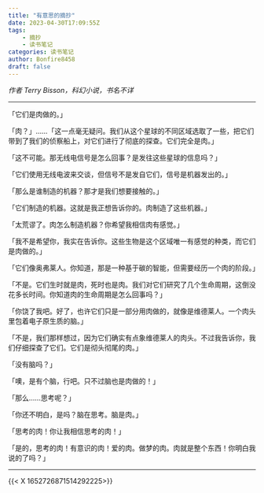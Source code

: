 ```yaml
---
title: "有意思的摘抄"
date: 2023-04-30T17:09:55Z
tags:
    - 摘抄
    - 读书笔记
categories: 读书笔记
author: Bonfire8458
draft: false
---
```


*作者 Terry Bisson，科幻小说，书名不详*

---

「它们是肉做的。」

「肉？」……「这一点毫无疑问。我们从这个星球的不同区域选取了一些，把它们带到了我们的侦察船上，对它们进行了彻底的探查。它们完全是肉。」

「这不可能。那无线电信号是怎么回事？是发往这些星球的信息吗？」

「它们使用无线电波来交谈，但信号不是发自它们，信号是机器发出的。」

「那么是谁制造的机器？那才是我们想要接触的。」

「它们制造的机器。这就是我正想告诉你的。肉制造了这些机器。」

<!--more-->

「太荒谬了。肉怎么制造机器？你希望我相信肉有感觉。」

「我不是希望你，我实在告诉你。这些生物是这个区域唯一有感觉的种类，而它们是肉做的。」

「它们像奥弗莱人。你知道，那是一种基于碳的智能，但需要经历一个肉的阶段。」

「不是。它们生时就是肉，死时也是肉。我们对它们研究了几个生命周期，这倒没花多长时间。你知道肉的生命周期是怎么回事吗？」

「你饶了我吧。好了，也许它们只是一部分用肉做的，就像是维德莱人。一个肉头里包着电子原生质的脑。」

「不是，我们那样想过，因为它们确实有点象维德莱人的肉头。不过我告诉你，我们仔细探查了它们。它们是彻头彻尾的肉。」

「没有脑吗？」

「噢，是有个脑，行吧。只不过脑也是肉做的！」

「那么……思考呢？」

「你还不明白，是吗？脑在思考。脑是肉。」

「思考的肉！你让我相信思考的肉！」

「是的，思考的肉！有意识的肉！爱的肉。做梦的肉。肉就是整个东西！你明白我说的了吗？」


---

{{< X 1652726871514292225>}}

